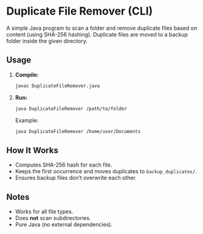 # Duplicate File Remover (CLI)  

A simple Java program to scan a folder and remove duplicate files based on content (using SHA-256 hashing). Duplicate files are moved to a backup folder inside the given directory.  

## Usage  

1. **Compile:**  
   ```sh
   javac DuplicateFileRemover.java
   ```  
2. **Run:**  
   ```sh
   java DuplicateFileRemover /path/to/folder
   ```  
   Example:  
   ```sh
   java DuplicateFileRemover /home/user/Documents
   ```  

## How It Works  
- Computes SHA-256 hash for each file.  
- Keeps the first occurrence and moves duplicates to `backup_duplicates/`.  
- Ensures backup files don’t overwrite each other.  

## Notes  
- Works for all file types.  
- Does **not** scan subdirectories.  
- Pure Java (no external dependencies).
